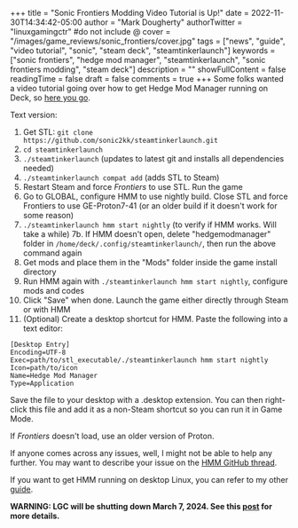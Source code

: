 +++
title = "Sonic Frontiers Modding Video Tutorial is Up!"
date = 2022-11-30T14:34:42-05:00
author = "Mark Dougherty"
authorTwitter = "linuxgamingctr" #do not include @
cover = "/images/game_reviews/sonic_frontiers/cover.jpg"
tags = ["news", "guide", "video tutorial", "sonic", "steam deck", "steamtinkerlaunch"]
keywords = ["sonic frontiers", "hedge mod manager", "steamtinkerlaunch", "sonic frontiers modding", "steam deck"]
description = ""
showFullContent = false
readingTime = false
draft = false
comments = true
+++
Some folks wanted a video tutorial going over how to get Hedge Mod Manager running on Deck, so [here you go](https://www.youtube.com/watch?v=FJs1FADQI08).

Text version:
1. Get STL: `git clone https://github.com/sonic2kk/steamtinkerlaunch.git`
2. `cd steamtinkerlaunch`
3. `./steamtinkerlaunch` (updates to latest git and installs all dependencies needed)
4. `./steamtinkerlaunch compat add` (adds STL to Steam)
5. Restart Steam and force *Frontiers* to use STL. Run the game
6. Go to GLOBAL, configure HMM to use nightly build. Close STL and force Frontiers to use GE-Proton7-41 (or an older build if it doesn't work for some reason)
7. `./steamtinkerlaunch hmm start nightly` (to verify if HMM works. Will take a while)
7b. If HMM doesn't open, delete "hedgemodmanager" folder in `/home/deck/.config/steamtinkerlaunch/`, then run the above command again
8. Get mods and place them in the "Mods" folder inside the game install directory
9. Run HMM again with `./steamtinkerlaunch hmm start nightly`, configure mods and codes
10. Click "Save" when done. Launch the game either directly through Steam or with HMM
11. (Optional) Create a desktop shortcut for HMM. Paste the following into a text editor:

```
[Desktop Entry]
Encoding=UTF-8
Exec=path/to/stl_executable/./steamtinkerlaunch hmm start nightly
Icon=path/to/icon
Name=Hedge Mod Manager
Type=Application
```

Save the file to your desktop with a .desktop extension. You can then right-click this file and add it as a non-Steam shortcut so you can run it in Game Mode.

If *Frontiers* doesn't load, use an older version of Proton.

If anyone comes across any issues, well, I might not be able to help any further. You may want to describe your issue on the [HMM GitHub thread](https://github.com/thesupersonic16/HedgeModManager/issues/219).

If you want to get HMM running on desktop Linux, you can refer to my other [guide](https://linuxgamingcentral.com/posts/sonic-frontiers-modding-guide/).

**WARNING: LGC will be shutting down March 7, 2024. See this [post](https://linuxgamingcentral.com/posts/the-end-of-lgc/) for more details.**
